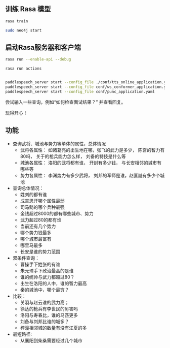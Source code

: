 ## 训练 Rasa 模型

```bash
rasa train
```

```bash
sudo neo4j start
```

## 启动Rasa服务器和客户端

```bash
rasa run --enable-api --debug

```

```bash
rasa run actions
```

```bash

paddlespeech_server start --config_file ./conf/tts_online_application.yaml
paddlespeech_server start --config_file conf/ws_conformer_application.yaml
paddlespeech_server start --config_file conf/punc_application.yaml
```

尝试输入一些查询，例如“如何检查面试结果？” 并查看回复。

玩得开心！

## 功能

+ 查询武将、城池与势力等单体的属性，总体情况
    + 武将各属性： 如诸葛亮的出生地在哪，张飞的武力是多少， 陈宫的智力有80吗， 关于的枪兵能力怎么样， 刘备的特技是什么等
    + 城池各属性： 洛阳的武将都有谁， 开封有多少钱， 与长安相邻的城市有哪些等
    + 势力各属性： 李渊势力有多少武将， 刘邦的军师是谁，赵匡胤有多少个城池
+ 查询总体情况：
    + 姓刘的都有谁
    + 成吉思汗哪个属性最弱
    + 司马懿的哪个兵种最强
    + 金钱超过8000的都有哪些城市、势力
    + 武力超过80的都有谁
    + 当前还有几个势力
    + 哪个势力钱最多
    + 哪个城市最富有
    + 哪里马最多
    + 长安是谁的势力范围
+ 双条件查询：
    + 曹操手下姓张的有谁
    + 朱元璋手下政治最高的是谁
    + 谁的统帅与武力都超过80？
    + 出生在洛阳的人中，谁的智力最高
    + 秦的城池中，哪个最穷？
+ 比较：
    + 关羽与赵云谁的武力高；
    + 徐达的枪兵有李世民的厉害吗
    + 洛阳与寿春比，谁的马匹更多
    + 刘备与刘邦比谁的城多？
    + 梓潼相邻城的数量有没有江夏的多
+ 最短路径:
    + 从襄阳到柴桑需要经过几个城市


